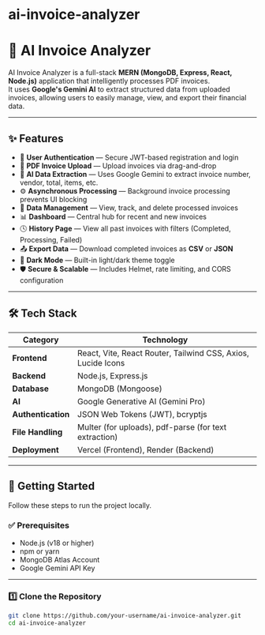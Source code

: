 ﻿# ai-invoice-analyzer

# 🧠 AI Invoice Analyzer

AI Invoice Analyzer is a full-stack **MERN (MongoDB, Express, React, Node.js)** application that intelligently processes PDF invoices.  
It uses **Google's Gemini AI** to extract structured data from uploaded invoices, allowing users to easily manage, view, and export their financial data.

---

## ✨ Features

- 🔐 **User Authentication** — Secure JWT-based registration and login  
- 📄 **PDF Invoice Upload** — Upload invoices via drag-and-drop  
- 🤖 **AI Data Extraction** — Uses Google Gemini to extract invoice number, vendor, total, items, etc.  
- ⚙️ **Asynchronous Processing** — Background invoice processing prevents UI blocking  
- 🧾 **Data Management** — View, track, and delete processed invoices  
- 📊 **Dashboard** — Central hub for recent and new invoices  
- 🕓 **History Page** — View all past invoices with filters (Completed, Processing, Failed)  
- 📤 **Export Data** — Download completed invoices as **CSV** or **JSON**  
- 🌙 **Dark Mode** — Built-in light/dark theme toggle  
- 🛡️ **Secure & Scalable** — Includes Helmet, rate limiting, and CORS configuration  

---

## 🛠️ Tech Stack

| Category | Technology |
|-----------|-------------|
| **Frontend** | React, Vite, React Router, Tailwind CSS, Axios, Lucide Icons |
| **Backend** | Node.js, Express.js |
| **Database** | MongoDB (Mongoose) |
| **AI** | Google Generative AI (Gemini Pro) |
| **Authentication** | JSON Web Tokens (JWT), bcryptjs |
| **File Handling** | Multer (for uploads), pdf-parse (for text extraction) |
| **Deployment** | Vercel (Frontend), Render (Backend) |

---

## 🚀 Getting Started

Follow these steps to run the project locally.

### ✅ Prerequisites

- Node.js (v18 or higher)
- npm or yarn
- MongoDB Atlas Account
- Google Gemini API Key

---

### 1️⃣ Clone the Repository

```bash
git clone https://github.com/your-username/ai-invoice-analyzer.git
cd ai-invoice-analyzer
